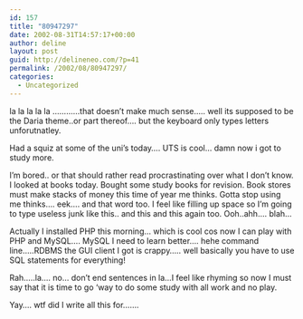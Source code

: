 ```yaml
---
id: 157
title: "80947297"
date: 2002-08-31T14:57:17+00:00
author: deline
layout: post
guid: http://delineneo.com/?p=41
permalink: /2002/08/80947297/
categories:
  - Uncategorized
---
```

la la la la la &#8230;&#8230;&#8230;&#8230;that doesn&#8217;t make much sense&#8230;.. well its supposed to be the Daria theme..or part thereof&#8230;. but the keyboard only types letters unforutnatley.

Had a squiz at some of the uni&#8217;s today&#8230;. UTS is cool&#8230; damn now i got to study more.

I&#8217;m bored.. or that should rather read procrastinating over what I don&#8217;t know. I looked at books today. Bought some study books for revision. Book stores must make stacks of money this time of year me thinks. Gotta stop using me thinks&#8230;. eek&#8230;. and that word too. I feel like filling up space so I&#8217;m going to type useless junk like this.. and this and this again too. Ooh..ahh&#8230;. blah&#8230;

Actually I installed PHP this morning&#8230; which is cool cos now I can play with PHP and MySQL&#8230;. MySQL I need to learn better&#8230;. hehe command line&#8230;..RDBMS the GUI client I got is crappy&#8230;.. well basically you have to use SQL statements for everything!

Rah&#8230;..la&#8230;. no&#8230; don&#8217;t end sentences in la&#8230;I feel like rhyming so now I must say that it is time to go &#8216;way to do some study with all work and no play.

Yay&#8230;. wtf did I write all this for&#8230;&#8230;.

